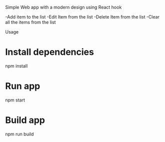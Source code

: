 Simple Web app with a modern design using React hook  

-Add item to the list 
-Edit Item from the list
-Delete Item from the list
-Clear all the items from the list

Usage
# Install dependencies
npm install
# Run app
npm start
# Build app
npm run build
